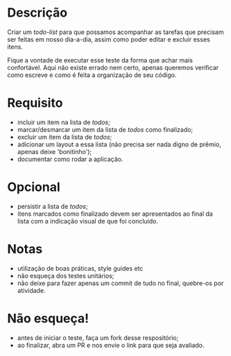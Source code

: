 # Descrição

Criar um _todo-list_ para que possamos acompanhar as tarefas que precisam ser feitas em nosso dia-a-dia, assim como poder editar e excluir esses itens.

Fique a vontade de executar esse teste da forma que achar mais confortável.
Aqui não existe errado nem certo, apenas queremos verificar como escreve e como é feita a organização de seu código.

# Requisito
- incluir um item na lista de _todos_;
- marcar/desmarcar um item da lista de _todos_ como finalizado;
- excluir um item da lista de _todos_;
- adicionar um layout a essa lista (não precisa ser nada digno de prêmio, apenas deixe 'bonitinho');
- documentar como rodar a aplicação.

# Opcional
- persistir a lista de _todos_;
- itens marcados como finalizado devem ser apresentados ao final da lista com a indicação visual de que foi concluído.

# Notas
- utilização de boas práticas, style guides etc
- não esqueça dos testes unitários;
- não deixe para fazer apenas um commit de tudo no final, quebre-os por atividade.

# Não esqueça!
- antes de iniciar o teste, faça um fork desse respositório;
- ao finalizar, abra um PR e nos envie o link para que seja avaliado.
